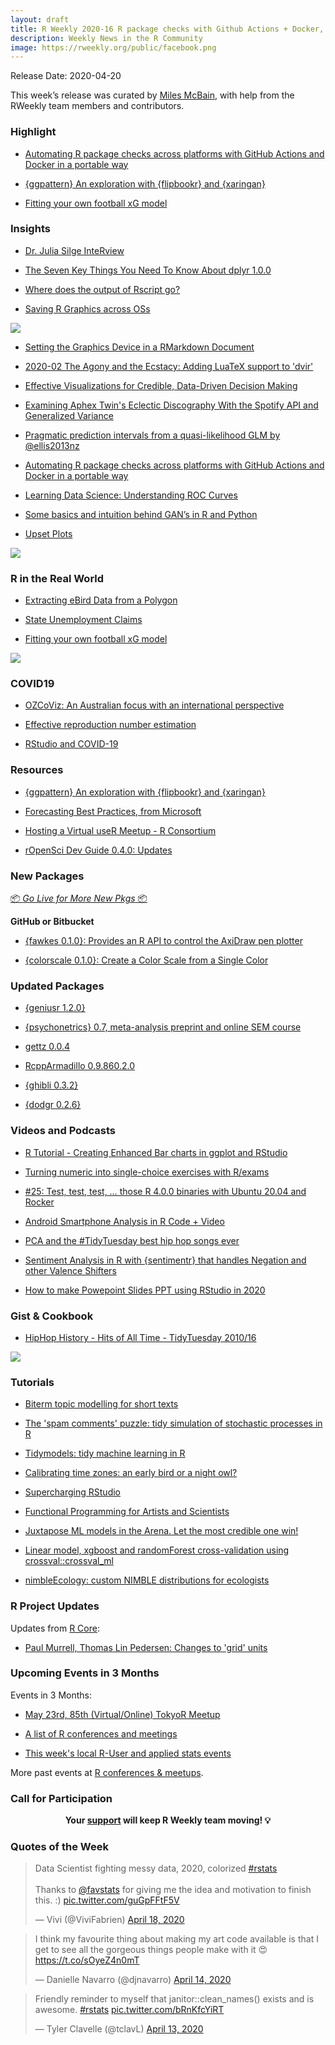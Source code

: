 ```yaml
---
layout: draft
title: R Weekly 2020-16 R package checks with Github Actions + Docker, An exploration of {ggpattern}, Fitting your own football xG model 
description: Weekly News in the R Community
image: https://rweekly.org/public/facebook.png
---
```


Release Date: 2020-04-20

This week’s release was curated by [Miles McBain](https://twitter.com/milesmcbain), with help from the RWeekly team members and contributors.

###  Highlight

+ [Automating R package checks across platforms with GitHub Actions and Docker in a portable way](https://jozef.io/r922-github-actions-r-packages/)

+ [{ggpattern} An exploration with {flipbookr} and {xaringan}](https://evamaerey.github.io/flipbooks/ggpattern/ggpattern#1)

+ [Fitting your own football xG model](http://datofutbol.cl/xg-model/)

### Insights

+ [Dr. Julia Silge InteRview](https://pacha.dev/blog/2020/04/14/dr.-julia-silge-interview/)

+ [The Seven Key Things You Need To Know About dplyr 1.0.0](https://towardsdatascience.com/what-you-need-to-know-about-the-new-dplyr-1-0-0-7eaaaf6d78ac)

+ [Where does the output of Rscript go?](https://blog.rmhogervorst.nl/blog/2020/04/14/where-does-the-output-of-rscript-go/)

+ [Saving R Graphics across OSs](https://www.jumpingrivers.com/blog/r-graphics-cairo-png-pdf-saving/)

![](https://cdn.jsdelivr.net/gh/rweekly/image/2020-04-20/jumping_rivers_OS_plots.png)

+ [Setting the Graphics Device in a RMarkdown Document](https://www.jumpingrivers.com/blog/r-knitr-markdown-png-pdf-graphics/)

+ [2020-02  The Agony and the Ecstacy: Adding LuaTeX support to 'dvir'](https://stattech.wordpress.fos.auckland.ac.nz/2020/04/16/2020-02-the-agony-and-the-ecstacy-adding-luatex-support-to-dvir/)

+ [Effective Visualizations for Credible, Data-Driven Decision Making](https://blog.rstudio.com/2020/04/16/effective-visualizations-for-credible-data-driven-decision-making/)

+ [Examining Aphex Twin's Eclectic Discography With the Spotify API and Generalized Variance](https://www.markhw.com/blog/aphextwin)

+ [Pragmatic prediction intervals from a quasi-likelihood GLM by @ellis2013nz](http://freerangestats.info/blog/2020/04/18/pred-interval-from-log-linear)

+ [Automating R package checks across platforms with GitHub Actions and Docker in a portable way](https://jozef.io/r922-github-actions-r-packages/)

+ [Learning Data Science: Understanding ROC Curves](https://blog.ephorie.de/learning-data-science-understanding-roc-curves)

+ [Some basics and intuition behind GAN’s in R and Python](http://gradientdescending.com/some-basics-and-intuition-behind-gans-in-r-and-python)

+ [Upset Plots](https://kieranhealy.org/blog/archives/2020/04/16/upset-plots/)

![](https://cdn.jsdelivr.net/gh/rweekly/image/2020-04-20/kjhealy-covid-upset-plot-1.png)

### R in the Real World

+ [Extracting eBird Data from a Polygon](https://ropensci.org/technotes/2020/04/16/ebird-polygon/)

+ [State Unemployment Claims](https://rviews.rstudio.com/2020/04/16/state-unemployment-claims/)

+ [Fitting your own football xG model](http://datofutbol.cl/xg-model/)

![](https://cdn.jsdelivr.net/gh/rweekly/image/2020-04-20/datofutbol_cl_XG_plot2.png)

### COVID19

+ [OZCoViz: An Australian focus with an international perspective](https://cbdrh.github.io/ozcoviz/)
 
+ [Effective reproduction number estimation](http://staff.math.su.se/hoehle/blog/2020/04/15/effectiveR0.html)

+ [RStudio and COVID-19](https://blog.rstudio.com/2020/04/17/rstudio-and-covid-19/)

###  Resources

+ [{ggpattern} An exploration with {flipbookr} and {xaringan}](https://evamaerey.github.io/flipbooks/ggpattern/ggpattern#1)

+ [Forecasting Best Practices, from Microsoft](https://blog.revolutionanalytics.com/2020/04/forecasting-best-practices-from-microsoft.html)

+ [Hosting a Virtual useR Meetup - R Consortium](https://www.r-consortium.org/blog/2020/04/13/hosting-a-virtual-user-meetup)

+ [rOpenSci Dev Guide 0.4.0: Updates](https://ropensci.org/blog/2020/04/14/devguide-release/)

###  New Packages

<p class="added-hostname"><a href="https://rweekly.org/live" target="_blank" class="externalLink">📦 <i>Go Live for More New Pkgs</i> 📦</a></p>

**GitHub or Bitbucket**

+ [{fawkes 0.1.0}: Provides an R API to control the AxiDraw pen plotter](https://fawkes.data-imaginist.com/)

+ [{colorscale 0.1.0}: Create a Color Scale from a Single Color](https://github.com/dreamRs/colorscale)

### Updated Packages

+ [{geniusr 1.2.0}](https://ewenme.github.io/geniusr/)

+ [{psychonetrics} 0.7, meta-analysis preprint and online SEM course](http://psychonetrics.org/2020/04/13/psychonetrics-0-7-meta-analysis-preprint-and-online-sem-course/)

+ [gettz 0.0.4](http://dirk.eddelbuettel.com/blog/2020/04/14#gettz_0.0.4)

+ [RcppArmadillo 0.9.860.2.0](http://dirk.eddelbuettel.com/blog/2020/04/14#rcpparmadillo_0.9.860.2.0)

+ [{ghibli 0.3.2}](https://ewenme.github.io/ghibli/)

+ [{dodgr 0.2.6}](https://cran.r-project.org/package=dodgr)

###  Videos and Podcasts

+ [R Tutorial - Creating Enhanced Bar charts in ggplot and RStudio](https://www.youtube.com/watch?v=2GNvivXfTbU)

+ [Turning numeric into single-choice exercises with R/exams](https://www.youtube.com/watch?v=yj43hvj3lp8)

+ [#25: Test, test, test, … those R 4.0.0 binaries with Ubuntu 20.04 and Rocker](http://dirk.eddelbuettel.com/blog/2020/04/12#025_rocker_r_4_0_0_testing_Ubuntu_20_04)

+ [Android Smartphone Analysis in R Code + Video](https://www.programmingwithr.com/android-smartphone-analysis-in-r-code-video/)

+ [PCA and the #TidyTuesday best hip hop songs ever](https://juliasilge.com/blog/best-hip-hop/)

+ [Sentiment Analysis in R with {sentimentr} that handles Negation and other Valence Shifters](https://www.youtube.com/watch?v=eQU8Zd1B9tM)

+ [How to make Powepoint Slides PPT using RStudio in 2020](https://www.programmingwithr.com/how-to-make-powepoint-slides-ppt-using-rstudio-in-2020/)

### Gist & Cookbook

+ [HipHop History - Hits of All Time - TidyTuesday 2010/16](https://github.com/johnmutiso/-TidyTuesday/blob/master/2020/week%2016/script.R)

![](https://cdn.jsdelivr.net/gh/rweekly/image/2020-04-20/johnmutiso-hiphophistory.jpeg)

###  Tutorials

+ [Biterm topic modelling for short texts](http://bnosac.be/index.php/blog/98-biterm-topic-modelling-for-short-texts)

+ [The 'spam comments' puzzle: tidy simulation of stochastic processes in R](http://varianceexplained.org/r/spam-simulation/)

+ [Tidymodels: tidy machine learning in R](http://www.rebeccabarter.com/blog/2020-03-25_machine_learning/)

+ [Calibrating time zones: an early bird or a night owl?](https://blog.earo.me/2020/04/05/calibrate-tzones/)

+ [Supercharging RStudio](https://www.notion.so/Supercharging-RStudio-3d17d0b4642f43cb871227460d7b74b7)

+ [Functional Programming for Artists and Scientists](https://djnavarro.github.io/robust-tools/functionality)

+ [Juxtapose ML models in the Arena. Let the most credible one win!](https://medium.com/@ModelOriented/juxtapose-ml-models-in-the-arena-let-the-most-credible-one-win-fe75e395acf0?source=rss-57dd112ef71e------2)

+ [Linear model, xgboost and randomForest cross-validation using crossval::crossval_ml](https://thierrymoudiki.github.io/blog/2020/04/17/r/misc/crossval-3)

+ [nimbleEcology: custom NIMBLE distributions for ecologists](https://r-nimble.org/nimbleecology-custom-nimble-distributions-for-ecologists)

<!--<div class="post-more-begin></div><div class="post-more-end"></div>-->

###  R Project Updates

Updates from [R Core](http://developer.r-project.org/blosxom.cgi/R-devel/NEWS):

+ [Paul Murrell, Thomas Lin Pedersen: Changes to 'grid' units](https://developer.r-project.org/Blog/public/2020/04/13/changes-to-grid-units/)

###  Upcoming Events in 3 Months

Events in 3 Months:


+ [May 23rd, 85th (Virtual/Online) TokyoR Meetup](https://tokyor.connpass.com/)

+ [A list of R conferences and meetings](https://jumpingrivers.github.io/meetingsR/events.html)

+ [This week's local R-User and applied stats events](https://community.rstudio.com/c/irl)

More past events at [R conferences & meetups](https://conf.rweekly.org).

###  Call for Participation

<p class="hide-support added-hostname support-rweekly" style="text-align: center;font-weight: bold;">Your <a class="non-visited externalLink" href="https://www.patreon.com/rweekly" onclick="pas(this)">support</a> will keep R Weekly team moving! 💡</p>

###  Quotes of the Week

<blockquote class="twitter-tweet"><p lang="en" dir="ltr">Data Scientist fighting messy data, 2020, colorized <a href="https://twitter.com/hashtag/rstats?src=hash&amp;ref_src=twsrc%5Etfw">#rstats</a><br><br>Thanks to <a href="https://twitter.com/favstats?ref_src=twsrc%5Etfw">@favstats</a> for giving me the idea and motivation to finish this. :) <a href="https://t.co/guGpFFtF5V">pic.twitter.com/guGpFFtF5V</a></p>&mdash; Vivi (@ViviFabrien) <a href="https://twitter.com/ViviFabrien/status/1251482525706457088?ref_src=twsrc%5Etfw">April 18, 2020</a></blockquote> <script async src="https://platform.twitter.com/widgets.js" charset="utf-8"></script> 

<blockquote class="twitter-tweet"><p lang="en" dir="ltr">I think my favourite thing about making my art code available is that I get to see all the gorgeous things people make with it 😍 <a href="https://t.co/sOyeZ4n0mT">https://t.co/sOyeZ4n0mT</a></p>&mdash; Danielle Navarro (@djnavarro) <a href="https://twitter.com/djnavarro/status/1250163947153420288?ref_src=twsrc%5Etfw">April 14, 2020</a></blockquote> <script async src="https://platform.twitter.com/widgets.js" charset="utf-8"></script> 

<blockquote class="twitter-tweet"><p lang="en" dir="ltr">Friendly reminder to myself that janitor::clean_names() exists and is awesome. <a href="https://twitter.com/hashtag/rstats?src=hash&amp;ref_src=twsrc%5Etfw">#rstats</a> <a href="https://t.co/bRnKfcYiRT">pic.twitter.com/bRnKfcYiRT</a></p>&mdash; Tyler Clavelle (@tclavL) <a href="https://twitter.com/tclavL/status/1249847357337985025?ref_src=twsrc%5Etfw">April 13, 2020</a></blockquote> <script async src="https://platform.twitter.com/widgets.js" charset="utf-8"></script>

